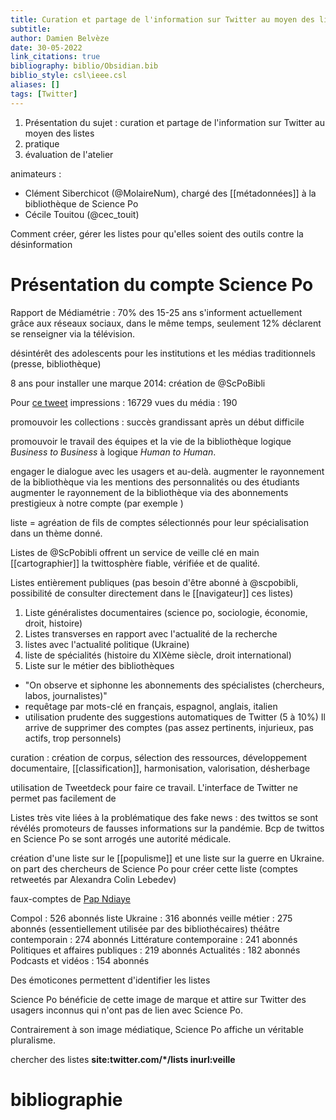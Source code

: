 ```yaml
---
title: Curation et partage de l'information sur Twitter au moyen des listes
subtitle:
author: Damien Belvèze
date: 30-05-2022
link_citations: true
bibliography: biblio/Obsidian.bib
biblio_style: csl\ieee.csl
aliases: []
tags: [Twitter]
---
```


1. Présentation du sujet : curation et partage de l'information sur Twitter au moyen des listes
2. pratique
3. évaluation de l'atelier

animateurs : 
- Clément Siberchicot (@MolaireNum), chargé des [[métadonnées]] à la bibliothèque de Science Po
- Cécile Touitou (@cec_touit)

Comment créer, gérer les listes pour qu'elles soient des outils contre la désinformation

# Présentation du compte Science Po
Rapport de Médiamétrie : 70% des 15-25 ans s'informent actuellement grâce aux réseaux sociaux, dans le même temps, seulement 12% déclarent se renseigner via la télévision. 

désintérêt des adolescents pour les institutions et les médias traditionnels (presse, bibliothèque)

8 ans pour installer une marque
2014: création de @ScPoBibli

Pour [ce tweet](https://twitter.com/ScPoBibli/status/1496842564888154117)
impressions : 16729
vues du média : 190

promouvoir les collections : succès grandissant après un début difficile

promouvoir le travail des équipes et la vie de la bibliothèque
logique *Business to Business* à logique *Human to Human*.

engager le dialogue avec les usagers et au-delà. 
augmenter le rayonnement de la bibliothèque via les mentions des personnalités ou des étudiants
augmenter le rayonnement de la bibliothèque via des abonnements prestigieux à notre compte (par exemple )

liste = agréation de fils de comptes sélectionnés pour leur spécialisation dans un thème donné.

Listes de @ScPobibli offrent un service de veille clé en main
[[cartographier]] la twittosphère fiable, vérifiée et de qualité.

Listes entièrement publiques (pas besoin d'être abonné à @scpobibli, possibilité de consulter directement dans le [[navigateur]] ces listes)

1. Liste généralistes documentaires (science po, sociologie, économie, droit, histoire)
2. Listes transverses en rapport avec l'actualité de la recherche
3. listes avec l'actualité politique (Ukraine)
4. liste de spécialités (histoire du XIXème siècle, droit international)
5. Liste sur le métier des bibliothèques

- "On observe et siphonne les abonnements des spécialistes (chercheurs, labos, journalistes)"
- requêtage par mots-clé en français, espagnol, anglais, italien
- utilisation prudente des suggestions automatiques de Twitter (5 à 10%)
Il arrive de supprimer des comptes (pas assez pertinents, injurieux, pas actifs, trop personnels)

curation : création de corpus, sélection des ressources, développement documentaire, [[classification]], harmonisation, valorisation, désherbage

utilisation de Tweetdeck pour faire ce travail. 
L'interface de Twitter ne permet pas facilement de 

Listes très vite liées à la problématique des fake news : des twittos se sont révélés promoteurs de fausses informations sur la pandémie.
Bcp de twittos en Science Po se sont arrogés une autorité médicale. 

création d'une liste sur le [[populisme]] et une liste sur la guerre en Ukraine. 
on part des chercheurs de Science Po pour créer cette liste (comptes retweetés par Alexandra Colin Lebedev)

faux-comptes de [Pap Ndiaye](https://botometer.osome.iu.edu/userDetail/papndiaye2022)

Compol : 526 abonnés
liste Ukraine : 316 abonnés
veille métier : 275 abonnés (essentiellement utilisée par des bibliothécaires)
théâtre contemporain : 274 abonnés
Littérature contemporaine : 241 abonnés
Politiques et affaires publiques : 219 abonnés
Actualités : 182 abonnés
Podcasts et vidéos : 154 abonnés

Des émoticones permettent d'identifier les listes

Science Po bénéficie de cette image de marque et attire sur Twitter des usagers inconnus qui n'ont pas de lien avec Science Po. 

Contrairement à son image médiatique, Science Po affiche un véritable pluralisme. 

chercher des listes **site:twitter.com/*/lists inurl:veille**

















# bibliographie

